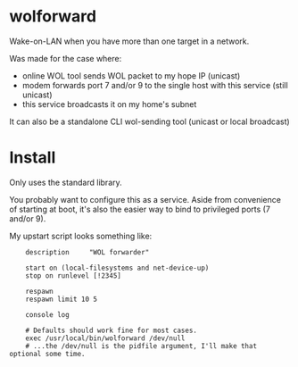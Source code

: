 # wolforward

Wake-on-LAN when you have more than one target in a network.

Was made for the case where:
- online WOL tool sends WOL packet to my hope IP (unicast)
- modem forwards port 7 and/or 9 to the single host with this service (still unicast)
- this service broadcasts it on my home's subnet


It can also be a standalone CLI wol-sending tool (unicast or local broadcast)



Install
===
Only uses the standard library. 

You probably want to configure this as a service. Aside from convenience of starting at boot,
it's also the easier way to bind to privileged ports (7 and/or 9).

My upstart script looks something like:

        description     "WOL forwarder"
        
        start on (local-filesystems and net-device-up)
        stop on runlevel [!2345]
        
        respawn
        respawn limit 10 5
        
        console log
        
        # Defaults should work fine for most cases.
        exec /usr/local/bin/wolforward /dev/null
        # ...the /dev/null is the pidfile argument, I'll make that optional some time.

